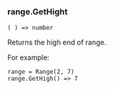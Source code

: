 ### range.GetHight

``` suneido
( ) => number
```

Returns the high end of range.

For example:

``` suneido
range = Range(2, 7)
range.GetHigh() => 7
```